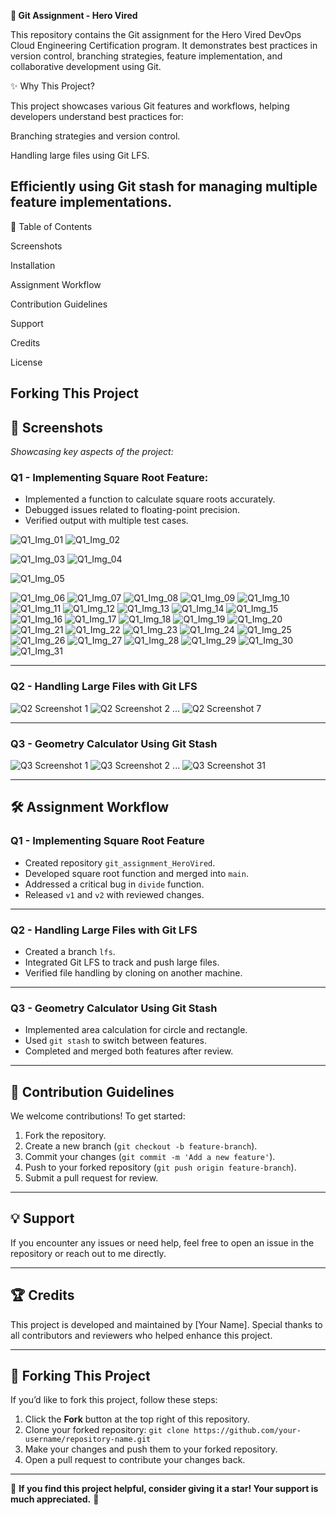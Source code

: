 **🚀 Git Assignment - Hero Vired**

This repository contains the Git assignment for the Hero Vired DevOps Cloud Engineering Certification program. It demonstrates best practices in version control, branching strategies, feature implementation, and collaborative development using Git.

✨ Why This Project?

This project showcases various Git features and workflows, helping developers understand best practices for:

Branching strategies and version control.

Handling large files using Git LFS.

Efficiently using Git stash for managing multiple feature implementations.
---

📖 Table of Contents

Screenshots

Installation

Assignment Workflow

Contribution Guidelines

Support

Credits

License

Forking This Project
---

## 📸 Screenshots

_Showcasing key aspects of the project:_

### Q1 - Implementing Square Root Feature:

- Implemented a function to calculate square roots accurately.
- Debugged issues related to floating-point precision.
- Verified output with multiple test cases.

![Q1_Img_01](https://github.com/user-attachments/assets/772eaa05-82e5-4025-b019-937f6422f3c8) ![Q1_Img_02](https://github.com/user-attachments/assets/78a6330b-6895-4b4e-b6bd-e7d7879a7236)

![Q1_Img_03](https://github.com/user-attachments/assets/008d624a-39ed-4d1b-97a7-c302fc253156) ![Q1_Img_04](https://github.com/user-attachments/assets/b65d6203-5fea-42db-9167-a1942ed74f7a)

![Q1_Img_05](https://github.com/user-attachments/assets/c78d1345-16df-424f-8640-640bedf642d4)

![Q1_Img_06](https://github.com/user-attachments/assets/3de3bd08-5946-40b3-83b1-080de78db35e)
![Q1_Img_07](https://github.com/user-attachments/assets/6eef8bb6-4404-42a8-b6e3-cba65a582015)
![Q1_Img_08](https://github.com/user-attachments/assets/49f5c8cf-51d9-4030-b5ba-78bc8f0b8359)
![Q1_Img_09](https://github.com/user-attachments/assets/4e9b9251-5eb6-459f-8dd5-dd9f15e754ed)
![Q1_Img_10](https://github.com/user-attachments/assets/d4f34fc7-3c08-4355-95ad-1043987556ff)
![Q1_Img_11](https://github.com/user-attachments/assets/e4673c88-fc33-4967-917c-36ee7f4baea1)
![Q1_Img_12](https://github.com/user-attachments/assets/bc7e2660-7a6b-475f-8285-8bb582ff33c5)
![Q1_Img_13](https://github.com/user-attachments/assets/41e8f09d-f062-4bb3-bb41-899523e8952a)
![Q1_Img_14](https://github.com/user-attachments/assets/e7fd9def-f3a4-44e4-8370-b7f47f62e9d7)
![Q1_Img_15](https://github.com/user-attachments/assets/6cd930ab-3039-4a5a-b896-4d816ccfcdb4)
![Q1_Img_16](https://github.com/user-attachments/assets/27a95f9d-e1fa-46f3-9341-1480477a7d62)
![Q1_Img_17](https://github.com/user-attachments/assets/038c97a6-049d-47f7-b6cd-b0db186705fa)
![Q1_Img_18](https://github.com/user-attachments/assets/93785afc-68d3-42d6-bab7-053ea407d6b2)
![Q1_Img_19](https://github.com/user-attachments/assets/40707d26-7bd4-45f7-9637-b2c27b6054c1)
![Q1_Img_20](https://github.com/user-attachments/assets/8f8a7a91-b2a5-4080-b733-cc2f81cb7cbb)
![Q1_Img_21](https://github.com/user-attachments/assets/d9ae61cf-c092-469c-8b68-7efa8e7d142b)
![Q1_Img_22](https://github.com/user-attachments/assets/676a9a15-56f8-45bc-b4b2-8ea3ddba457e)
![Q1_Img_23](https://github.com/user-attachments/assets/e883f721-105c-4776-befb-5ebea212e3c1)
![Q1_Img_24](https://github.com/user-attachments/assets/4ab59d2e-021b-4efa-8adf-64c3e3cf1152)
![Q1_Img_25](https://github.com/user-attachments/assets/3d0b6f1f-87b7-4159-bd7f-ba9cc72f515a)
![Q1_Img_26](https://github.com/user-attachments/assets/9c82b0c0-38af-44b3-9b28-e6fcca94c163)
![Q1_Img_27](https://github.com/user-attachments/assets/0371f074-4d24-4a27-abfc-ea7295a9a86e)
![Q1_Img_28](https://github.com/user-attachments/assets/52be84c5-eefd-4291-8c3e-fb23e8e73a03)
![Q1_Img_29](https://github.com/user-attachments/assets/98b2e9c9-13a9-48da-82ab-511cb5417eb1)
![Q1_Img_30](https://github.com/user-attachments/assets/a351ab01-8157-4112-9ffb-ba90262ad6d1)
![Q1_Img_31](https://github.com/user-attachments/assets/8ef8f1d8-7b87-4c0b-b54f-86b6e579290c)

---

### Q2 - Handling Large Files with Git LFS
![Q2 Screenshot 1](screenshots/Q2_Img_01.png)
![Q2 Screenshot 2](screenshots/Q2_Img_02.png)
...
![Q2 Screenshot 7](screenshots/Q2_Img_07.png)

---

### Q3 - Geometry Calculator Using Git Stash
![Q3 Screenshot 1](screenshots/Q3_Img_01.png)
![Q3 Screenshot 2](screenshots/Q3_Img_02.png)
...
![Q3 Screenshot 31](screenshots/Q3_Img_31.png)

---

## 🛠️ Assignment Workflow

### Q1 - Implementing Square Root Feature
- Created repository `git_assignment_HeroVired`.
- Developed square root function and merged into `main`.
- Addressed a critical bug in `divide` function.
- Released `v1` and `v2` with reviewed changes.

---

### Q2 - Handling Large Files with Git LFS
- Created a branch `lfs`.
- Integrated Git LFS to track and push large files.
- Verified file handling by cloning on another machine.

---

### Q3 - Geometry Calculator Using Git Stash
- Implemented area calculation for circle and rectangle.
- Used `git stash` to switch between features.
- Completed and merged both features after review.

---

## 🤝 Contribution Guidelines

We welcome contributions! To get started:
1. Fork the repository.
2. Create a new branch (`git checkout -b feature-branch`).
3. Commit your changes (`git commit -m 'Add a new feature'`).
4. Push to your forked repository (`git push origin feature-branch`).
5. Submit a pull request for review.

---

## 💡 Support

If you encounter any issues or need help, feel free to open an issue in the repository or reach out to me directly.

---

## 🏆 Credits

This project is developed and maintained by [Your Name]. Special thanks to all contributors and reviewers who helped enhance this project.

---

## 🔗 Forking This Project

If you’d like to fork this project, follow these steps:
1. Click the **Fork** button at the top right of this repository.
2. Clone your forked repository: `git clone https://github.com/your-username/repository-name.git`
3. Make your changes and push them to your forked repository.
4. Open a pull request to contribute your changes back.

---

🌟 **If you find this project helpful, consider giving it a star! Your support is much appreciated.** 🌟
